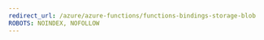 ```yaml
---
redirect_url: /azure/azure-functions/functions-bindings-storage-blob
ROBOTS: NOINDEX, NOFOLLOW
---
```

